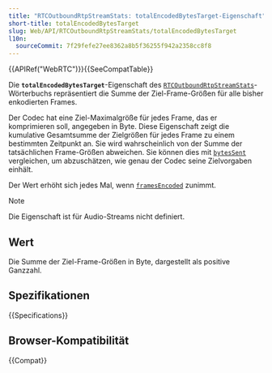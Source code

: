 ```yaml
---
title: "RTCOutboundRtpStreamStats: totalEncodedBytesTarget-Eigenschaft"
short-title: totalEncodedBytesTarget
slug: Web/API/RTCOutboundRtpStreamStats/totalEncodedBytesTarget
l10n:
  sourceCommit: 7f29fefe27ee8362a8b5f36255f942a2358cc8f8
---
```


{{APIRef("WebRTC")}}{{SeeCompatTable}}

Die **`totalEncodedBytesTarget`**-Eigenschaft des [`RTCOutboundRtpStreamStats`](/de/docs/Web/API/RTCOutboundRtpStreamStats)-Wörterbuchs repräsentiert die Summe der Ziel-Frame-Größen für alle bisher enkodierten Frames.

Der Codec hat eine Ziel-Maximalgröße für jedes Frame, das er komprimieren soll, angegeben in Byte.
Diese Eigenschaft zeigt die kumulative Gesamtsumme der Zielgrößen für jedes Frame zu einem bestimmten Zeitpunkt an.
Sie wird wahrscheinlich von der Summe der tatsächlichen Frame-Größen abweichen.
Sie können dies mit [`bytesSent`](/de/docs/Web/API/RTCOutboundRtpStreamStats/bytesSent) vergleichen, um abzuschätzen, wie genau der Codec seine Zielvorgaben einhält.

Der Wert erhöht sich jedes Mal, wenn [`framesEncoded`](/de/docs/Web/API/RTCOutboundRtpStreamStats/framesEncoded) zunimmt.

> [!NOTE]
> Die Eigenschaft ist für Audio-Streams nicht definiert.

## Wert

Die Summe der Ziel-Frame-Größen in Byte, dargestellt als positive Ganzzahl.

## Spezifikationen

{{Specifications}}

## Browser-Kompatibilität

{{Compat}}
